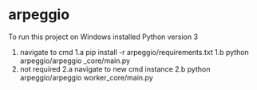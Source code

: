 # arpeggio

To run this project on Windows installed Python version 3

1.  navigate to cmd
1.a pip install -r arpeggio/requirements.txt
1.b python arpeggio/arpeggio _core/main.py
2.  not required
2.a navigate to new cmd instance 
2.b python arpeggio/arpeggio worker_core/main.py
